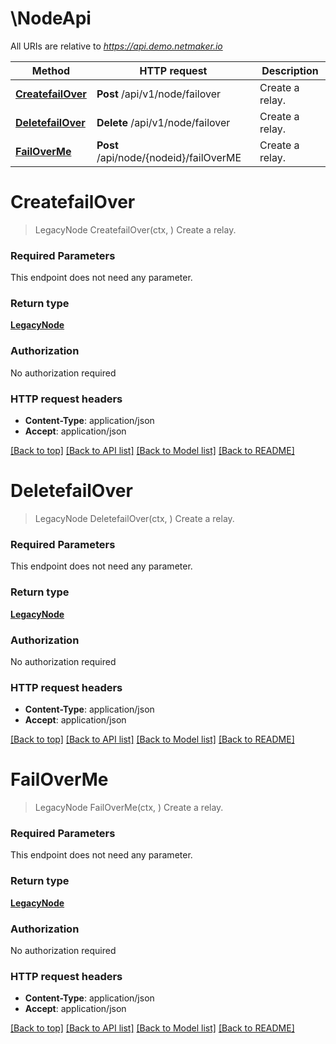 # \NodeApi

All URIs are relative to *https://api.demo.netmaker.io*

Method | HTTP request | Description
------------- | ------------- | -------------
[**CreatefailOver**](NodeApi.md#CreatefailOver) | **Post** /api/v1/node/failover | Create a relay.
[**DeletefailOver**](NodeApi.md#DeletefailOver) | **Delete** /api/v1/node/failover | Create a relay.
[**FailOverMe**](NodeApi.md#FailOverMe) | **Post** /api/node/{nodeid}/failOverME | Create a relay.


# **CreatefailOver**
> LegacyNode CreatefailOver(ctx, )
Create a relay.

### Required Parameters
This endpoint does not need any parameter.

### Return type

[**LegacyNode**](LegacyNode.md)

### Authorization

No authorization required

### HTTP request headers

 - **Content-Type**: application/json
 - **Accept**: application/json

[[Back to top]](#) [[Back to API list]](../README.md#documentation-for-api-endpoints) [[Back to Model list]](../README.md#documentation-for-models) [[Back to README]](../README.md)

# **DeletefailOver**
> LegacyNode DeletefailOver(ctx, )
Create a relay.

### Required Parameters
This endpoint does not need any parameter.

### Return type

[**LegacyNode**](LegacyNode.md)

### Authorization

No authorization required

### HTTP request headers

 - **Content-Type**: application/json
 - **Accept**: application/json

[[Back to top]](#) [[Back to API list]](../README.md#documentation-for-api-endpoints) [[Back to Model list]](../README.md#documentation-for-models) [[Back to README]](../README.md)

# **FailOverMe**
> LegacyNode FailOverMe(ctx, )
Create a relay.

### Required Parameters
This endpoint does not need any parameter.

### Return type

[**LegacyNode**](LegacyNode.md)

### Authorization

No authorization required

### HTTP request headers

 - **Content-Type**: application/json
 - **Accept**: application/json

[[Back to top]](#) [[Back to API list]](../README.md#documentation-for-api-endpoints) [[Back to Model list]](../README.md#documentation-for-models) [[Back to README]](../README.md)

